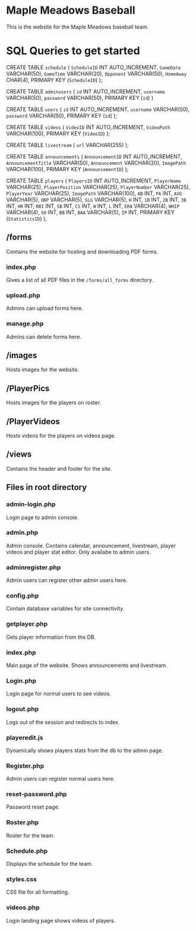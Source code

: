 # Maple Meadows Baseball
This is the website for the Maple Meadows baseball team.

# SQL Queries to get started
CREATE TABLE `schedule` (
  `ScheduleID` INT AUTO_INCREMENT,
  `GameDate` VARCHAR(50),
  `GameTime` VARCHAR(20),
  `Opponent` VARCHAR(50),
  `HomeAway` CHAR(4),
  PRIMARY KEY (`ScheduleID`)
);

CREATE TABLE `adminusers` (
  `id` INT AUTO_INCREMENT,
  `username` VARCHAR(50),
  `password` VARCHAR(50),
  PRIMARY KEY (`id`)
)

CREATE TABLE `users` (
  `id` INT AUTO_INCREMENT,
  `username` VARCHAR(50),
  `password` VARCHAR(50),
  PRIMARY KEY (`id`)
);

CREATE TABLE `videos` (
  `VideoID` INT AUTO_INCREMENT,
  `VideoPath` VARCHAR(100),
  PRIMARY KEY (`VideoID`)
);

CREATE TABLE `livestream` (
  `url` VARCHAR(255)
);

CREATE TABLE `announcements` (
  `AnnouncementID` INT AUTO_INCREMENT,
  `AnnouncementTitle` VARCHAR(50),
  `Announcement` VARCHAR(20),
  `ImagePath` VARCHAR(100),
  PRIMARY KEY (`AnnouncementID`)
);

CREATE TABLE `players` (
  `PlayersID` INT AUTO_INCREMENT,
  `PlayerName` VARCHAR(25),
  `PlayerPosition` VARCHAR(25),
  `PlayerNumber` VARCHAR(25),
  `PlayerYear` VARCHAR(25),
  `ImagePath` VARCHAR(100),
  `AB` INT,
  `PA` INT,
  `AVG` VARCHAR(5),
  `OBP` VARCHAR(5),
  `SLG` VARCHAR(5),
  `H` INT,
  `1B` INT,
  `2B` INT,
  `3B` INT,
  `HR` INT,
  `RBI` INT,
  `SB` INT,
  `CS` INT,
  `W` INT,
  `L` INT,
  `ERA` VARCHAR(4),
  `WHIP` VARCHAR(4),
  `SO` INT,
  `BB` INT,
  `BAA` VARCHAR(5),
  `IP` INT,
  PRIMARY KEY (`StatisticsID`)
);

## /forms
Contains the website for hosting and downloading PDF forms.

### index.php
Gives a list of all PDF files in the `/forms/all_forms` directory.

### upload.php
Admins can upload forms here.

### manage.php
Admins can delete forms here.

## /images
Hosts images for the website.

## /PlayerPics
Hosts images for the players on roster.

## /PlayerVideos
Hosts videos for the players on videos page.

## /views 
Contains the header and footer for the site.

## Files in root directory

### admin-login.php
Login page to admin console.

### admin.php
Admin console. Contains calendar, announcement, livestream, player videos and player stat editor. Only availabe to admin users.

### adminregister.php
Admin users can register other admin users here.

### config.php
Contain database variables for site connectivity.

### getplayer.php
Gets player information from the DB.

### index.php
Main page of the website. Shows announcements and livestream.

### Login.php
Login page for normal users to see videos.

### logout.php
Logs out of the session and redirects to index.

### playeredit.js
Dynamically shows players stats from the db to the admin page.

### Register.php
Admin users can register normal users here.

### reset-password.php
Password reset page.

### Roster.php
Roster for the team.

### Schedule.php
Displays the schedule for the team.

### styles.css
CSS file for all formatting.

### videos.php
Login landing page shows videos of players.
